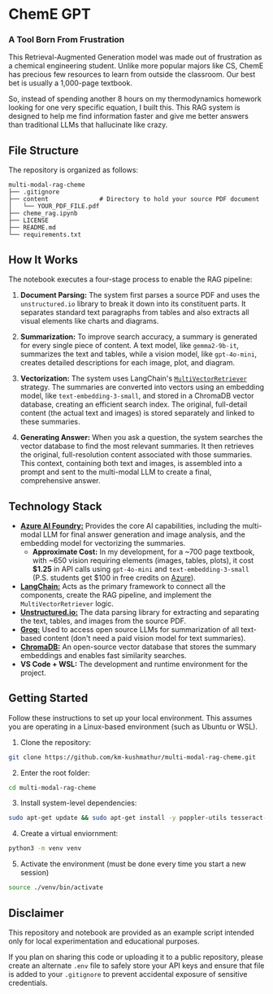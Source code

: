 # ChemE GPT

### A Tool Born From Frustration

This Retrieval-Augmented Generation model was made out of frustration as a chemical engineering student. Unlike more popular majors like CS, ChemE has precious few resources to learn from outside the classroom. Our best bet is usually a 1,000-page textbook.

So, instead of spending another 8 hours on my thermodynamics homework looking for one very specific equation, I built this. This RAG system is designed to help me find information faster and give me better answers than traditional LLMs that hallucinate like crazy.

## File Structure

The repository is organized as follows:

```
multi-modal-rag-cheme
├── .gitignore
├── content              # Directory to hold your source PDF document
│   └── YOUR_PDF_FILE.pdf
├── cheme_rag.ipynb
├── LICENSE
├── README.md
└── requirements.txt
```

## How It Works

The notebook executes a four-stage process to enable the RAG pipeline:

1.  **Document Parsing:** The system first parses a source PDF and uses the `unstructured.io` library to break it down into its constituent parts. It separates standard text paragraphs from tables and also extracts all visual elements like charts and diagrams.

2.  **Summarization:** To improve search accuracy, a summary is generated for every single piece of content. A text model, like `gemma2-9b-it`, summarizes the text and tables, while a vision model, like `gpt-4o-mini`, creates detailed descriptions for each image, plot, and diagram.

3.  **Vectorization:** The system uses LangChain's [`MultiVectorRetriever`](https://python.langchain.com/api_reference/langchain/retrievers/langchain.retrievers.multi_vector.MultiVectorRetriever.html) strategy. The summaries are converted into vectors using an embedding model, like `text-embedding-3-small`, and stored in a ChromaDB vector database, creating an efficient search index. The original, full-detail content (the actual text and images) is stored separately and linked to these summaries.

4.  **Generating Answer:** When you ask a question, the system searches the vector database to find the most relevant summaries. It then retrieves the original, full-resolution content associated with those summaries. This context, containing both text and images, is assembled into a prompt and sent to the multi-modal LLM to create a final, comprehensive answer.

## Technology Stack

* [**Azure AI Foundry:**](https://azure.microsoft.com/en-us/products/ai-foundry) Provides the core AI capabilities, including the multi-modal LLM for final answer generation and image analysis, and the embedding model for vectorizing the summaries.
  * **Approximate Cost:** In my development, for a ~700 page textbook, with ~650 vision requiring elements (images, tables, plots), it cost **$1.25** in API calls using `gpt-4o-mini` and `text-embedding-3-small` (P.S. students get $100 in free credits on [Azure](https://azure.microsoft.com/en-us/free/students)).
* [**LangChain:**](https://smith.langchain.com/) Acts as the primary framework to connect all the components, create the RAG pipeline, and implement the `MultiVectorRetriever` logic.
* [**Unstructured.io:**](https://docs.unstructured.io/open-source/core-functionality/partitioning#partition-pdf) The data parsing library for extracting and separating the text, tables, and images from the source PDF.
* [**Groq:**](https://console.groq.com/home) Used to access open source LLMs for summarization of all text-based content (don't need a paid vision model for text summaries).
* [**ChromaDB:**](https://docs.trychroma.com/docs/overview/getting-started) An open-source vector database that stores the summary embeddings and enables fast similarity searches.
* **VS Code + WSL:** The development and runtime environment for the project.

## Getting Started

Follow these instructions to set up your local environment. This assumes you are operating in a Linux-based environment (such as Ubuntu or WSL).

1. Clone the repository:
```bash
git clone https://github.com/km-kushmathur/multi-modal-rag-cheme.git
```

2. Enter the root folder:
```bash
cd multi-modal-rag-cheme
```

3. Install system-level dependencies:
```bash
sudo apt-get update && sudo apt-get install -y poppler-utils tesseract-ocr libmagic-dev
```

4. Create a virtual enviornment:
```bash
python3 -m venv venv
```

5. Activate the environment (must be done every time you start a new session)
```bash
source ./venv/bin/activate
```

## Disclaimer

This repository and notebook are provided as an example script intended only for local experimentation and educational purposes.

If you plan on sharing this code or uploading it to a public repository, please create an alternate `.env` file to safely store your API keys and ensure that file is added to your `.gitignore` to prevent accidental exposure of sensitive credentials.
